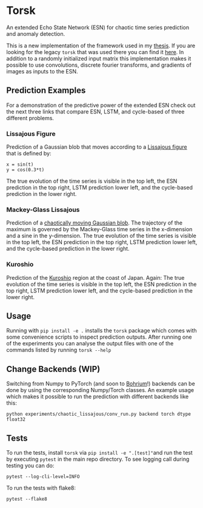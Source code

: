 # Torsk

An extended Echo State Network (ESN) for chaotic time series prediction and anomaly
detection.

This is a new implementation of the framework used in my [thesis](https://github.com/nmheim/thesis).
If you are looking for the legacy `torsk` that was used there you 
can find it [here](https://github.com/nmheim/torsk_archived).
In addition to a randomly initialized input matrix this implementation makes it
possible to use convolutions, discrete fourier transforms, and gradients of images
as inputs to the ESN.


## Prediction Examples

For a demonstration of the predictive power of the extended ESN check out
the next three links that compare ESN, LSTM, and cycle-based
of three different problems.

### Lissajous Figure

Prediction of a Gaussian blob that moves according to a [Lissajous figure](https://sid.erda.dk/share_redirect/eySGWidv4I) that is
defined by:

    x = sin(t)
    y = cos(0.3*t)

The true evolution of the time series is visible in the top left,
the ESN prediction in the top right, LSTM prediction lower left,
and the cycle-based prediction in the lower right.


### Mackey-Glass Lissajous

Prediction of a [chaotically moving Gaussian blob](https://sid.erda.dk/share_redirect/gkcHuk6xjR).
The trajectory of the maximum is governed by the Mackey-Glass time series in the x-dimension and a sine in the
y-dimension. The true evolution of the time series is visible in the top left,
the ESN prediction in the top right, LSTM prediction lower left,
and the cycle-based prediction in the lower right.


### Kuroshio

Prediction of the [Kuroshio](https://sid.erda.dk/share_redirect/fhkVWXAYBX) region
at the coast of Japan. Again: The true evolution of the time series is visible
in the top left, the ESN prediction in the top right, LSTM prediction lower
left, and the cycle-based prediction in the lower right.


## Usage

Running with `pip install -e .` installs the `torsk` package which comes with some
convenience scripts to inspect prediction outputs.
After running one of the experiments you can analyse the output files
with one of the commands listed by running `torsk --help`

## Change Backends (WIP)

Switching from Numpy to PyTorch (and soon to
[Bohrium](https://github.com/bh107/bohrium)!) backends can be done by using the
corresponding Numpy/Torch classes. An example usage
which makes it possible to run the prediction with different backends like
this:

    python experiments/chaotic_lissajous/conv_run.py backend torch dtype float32


## Tests

To run the tests, install `torsk` via `pip install -e ".[test]"`and run the
test by executing `pytest` in the main repo directory.
To see logging call during testing you can do:

    pytest --log-cli-level=INFO

To run the tests with flake8:

    pytest --flake8
